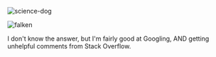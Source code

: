 ![science-dog](https://github.com/Kali-Zero/Kali-Zero/assets/1958510/9df4d33b-6512-43c8-9370-47e51823ed38)

![falken](https://github.com/Kali-Zero/Kali-Zero/assets/1958510/09813900-7188-4a09-8bcb-8d0343360271)

I don't know the answer, but I'm fairly good at Googling, AND getting unhelpful comments from Stack Overflow.
